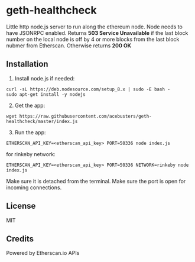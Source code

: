 # geth-healthcheck

Little http node.js server to run along the ethereum node. Node needs to have JSONRPC enabled. Returns **503 Service Unavailable** if the last block number on the local node is off by 4 or more blocks from the last block nubmer from Etherscan. Otherwise returns **200 OK**

## Installation
1. Install node.js if needed:
```
curl -sL https://deb.nodesource.com/setup_8.x | sudo -E bash -
sudo apt-get install -y nodejs
```

2. Get the app:
```
wget https://raw.githubusercontent.com/acebusters/geth-healthcheck/master/index.js
```

3. Run the app:
```
ETHERSCAN_API_KEY=<etherscan_api_key> PORT=50336 node index.js
```

for rinkeby network:
```
ETHERSCAN_API_KEY=<etherscan_api_key> PORT=50336 NETWORK=rinkeby node index.js
```

Make sure it is detached from the terminal. Make sure the port is open for incoming connections.

## License

MIT

## Credits

Powered by Etherscan.io APIs
